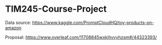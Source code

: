 # TIM245-Course-Project
Data source: https://www.kaggle.com/PromptCloudHQ/toy-products-on-amazon

Proposal: https://www.overleaf.com/11708845wxkjhvvyhzsm#/44323393/
